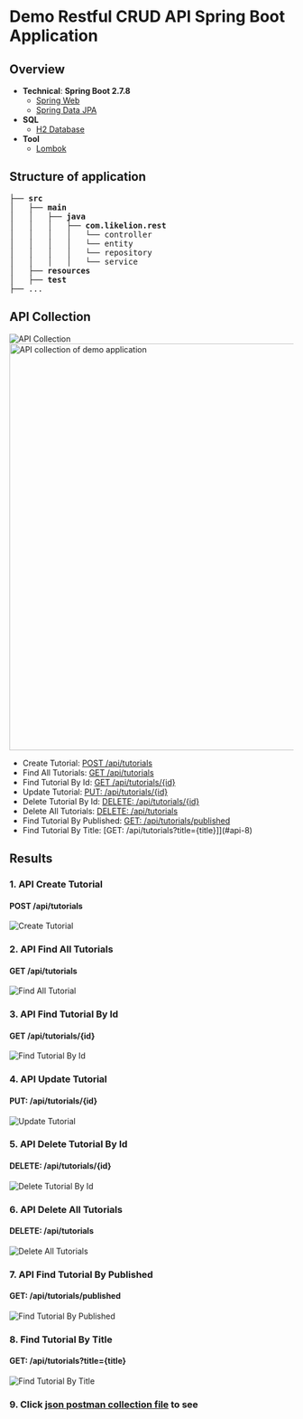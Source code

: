 # Demo Restful CRUD API Spring Boot Application
## Overview
- **Technical**: **Spring Boot 2.7.8**
  - [Spring Web](https://docs.spring.io/spring-boot/docs/2.7.8/reference/htmlsingle/#web)
  - [Spring Data JPA](https://docs.spring.io/spring-boot/docs/2.7.8/reference/htmlsingle/#data.sql.jpa-and-spring-data)
- **SQL**
  - [H2 Database](https://www.h2database.com/html/main.html)
- **Tool**
  - [Lombok](https://projectlombok.org/)
## Structure of application
<pre>
├── <b>src</b>
│   ├── <b>main</b>
│   │   ├── <b>java</b>
│   │   │   ├── <b>com.likelion.rest</b>
│   │   │   │   └── controller
│   │   │   │   └── entity
│   │   │   │   └── repository
│   │   │   │   └── service
│   ├── <b>resources</b>
│   ├── <b>test</b>
├── ...
</pre>
## API Collection
![API Collection](result/all-api-tutorial.png)
<img src="result/all-api-tutorial.png" width="1280" height="720" title="Restful CRUD API" alt="API collection of demo application">
- Create Tutorial: [POST /api/tutorials](#api-1)
- Find All Tutorials: [GET /api/tutorials](#api-2)
- Find Tutorial By Id: [GET /api/tutorials/{id}](#api-3)
- Update Tutorial: [PUT: /api/tutorials/{id}](#api-4)
- Delete Tutorial By Id: [DELETE: /api/tutorials/{id}](#api-5)
- Delete All Tutorials: [DELETE: /api/tutorials](#api-6)
- Find Tutorial By Published: [GET: /api/tutorials/published](#api-7)
- Find Tutorial By Title: [GET: /api/tutorials?title={title}]](#api-8)


## Results
### 1. API Create Tutorial
#### POST /api/tutorials
![Create Tutorial](result/create-tutorial.png)

### 2. API Find All Tutorials
#### GET /api/tutorials
![Find All Tutorial](result/find-all-tutorials.png)

### 3. API Find Tutorial By Id
#### GET /api/tutorials/{id}
![Find Tutorial By Id](result/find-tutorial-by-id.png)

### 4. API Update Tutorial
#### PUT: /api/tutorials/{id}
![Update Tutorial](result/create-tutorial.png)

### 5. API Delete Tutorial By Id
#### DELETE: /api/tutorials/{id}
![Delete Tutorial By Id](result/delete-tutorial-by-id.png)

### 6. API Delete All Tutorials
#### DELETE: /api/tutorials
![Delete All Tutorials](result/delete-all-tutorials.png)

### 7. API Find Tutorial By Published
#### GET: /api/tutorials/published
![Find Tutorial By Published](result/find-tutorial-by-published.png)

### 8. Find Tutorial By Title
#### GET: /api/tutorials?title={title}
![Find Tutorial By Title](result/find-tutorial-by-title.png)

### 9. Click [json postman collection file](result/tutorial_demo.postman_collection.json) to see